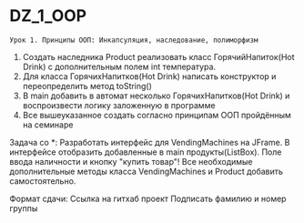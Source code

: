 # DZ_1_OOP

    Урок 1. Принципы ООП: Инкапсуляция, наследование, полиморфизм

1. Создать наследника Product реализовать класс ГорячийНапиток(Hot Drink) с дополнительным полем int температура.
2. Для класса ГорячихНапитков(Hot Drink) написать конструктор и переопределить метод toString()
3. В main добавить в автомат несколько ГорячихНапитков(Hot Drink) и воспроизвести логику заложенную в программе
4. Все вышеуказанное создать согласно принципам ООП пройдённым на семинаре

Задача со *: Разработать интерфейс для VendingMachines на JFrame. В интерфейсе отобразить добавленные в main продукты(ListBox). Поле ввода наличности и кнопку "купить товар"! Все необходимые дополнительные методы класса VendingMachines и Product добавить самостоятельно.

Формат сдачи:
Ссылка на гитхаб проект
Подписать фамилию и номер группы